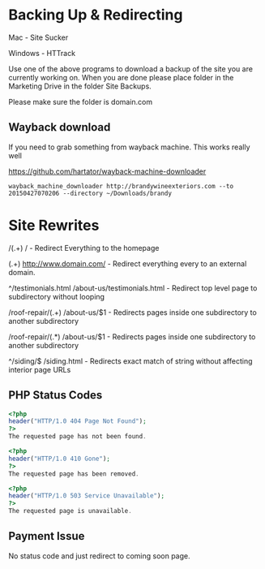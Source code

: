 # Backing Up & Redirecting 

Mac - Site Sucker

Windows - HTTrack

Use one of the above programs to download a backup of the site you are currently working on. When you are done please place folder in the Marketing Drive in the folder Site Backups. 

Please make sure the folder is domain.com



## Wayback download 

If you need to grab something from wayback machine. This works really well 

https://github.com/hartator/wayback-machine-downloader

```
wayback_machine_downloader http://brandywineexteriors.com --to 20150427070206 --directory ~/Downloads/brandy
```


#  Site Rewrites 

 /(.+) /  - Redirect Everything to the homepage 

 (.+) http://www.domain.com/  - Redirect everything every to an external domain. 
 
 ^/testimonials.html /about-us/testimonials.html - Redirect top level page to subdirectory without looping

/roof-repair/(.+) /about-us/$1 - Redirects pages inside one subdirectory to another subdirectory 

/roof-repair/(.*) /about-us/$1 - Redirects pages inside one subdirectory to another subdirectory

^/siding/$ /siding.html - Redirects exact match of string without affecting interior page URLs

## PHP Status Codes

```php
<?php
header("HTTP/1.0 404 Page Not Found");
?>
The requested page has not been found.
```

```php
<?php
header("HTTP/1.0 410 Gone");
?>
The requested page has been removed.
```

```php
<?php
header("HTTP/1.0 503 Service Unavailable");
?>
The requested page is unavailable.
```


## Payment Issue 
No status code and just redirect to coming soon page. 
